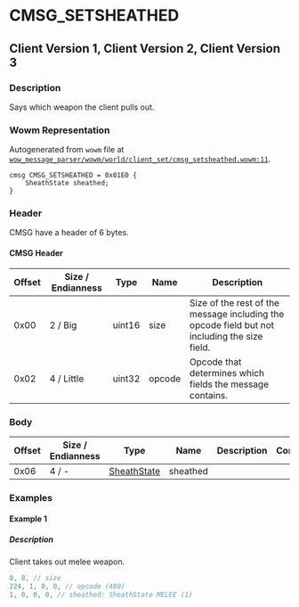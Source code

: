 # CMSG_SETSHEATHED

## Client Version 1, Client Version 2, Client Version 3

### Description

Says which weapon the client pulls out.

### Wowm Representation

Autogenerated from `wowm` file at [`wow_message_parser/wowm/world/client_set/cmsg_setsheathed.wowm:11`](https://github.com/gtker/wow_messages/tree/main/wow_message_parser/wowm/world/client_set/cmsg_setsheathed.wowm#L11).
```rust,ignore
cmsg CMSG_SETSHEATHED = 0x01E0 {
    SheathState sheathed;
}
```
### Header

CMSG have a header of 6 bytes.

#### CMSG Header

| Offset | Size / Endianness | Type   | Name   | Description |
| ------ | ----------------- | ------ | ------ | ----------- |
| 0x00   | 2 / Big           | uint16 | size   | Size of the rest of the message including the opcode field but not including the size field.|
| 0x02   | 4 / Little        | uint32 | opcode | Opcode that determines which fields the message contains.|

### Body

| Offset | Size / Endianness | Type | Name | Description | Comment |
| ------ | ----------------- | ---- | ---- | ----------- | ------- |
| 0x06 | 4 / - | [SheathState](sheathstate.md) | sheathed |  |  |

### Examples

#### Example 1

##### Description

Client takes out melee weapon.

```c
0, 8, // size
224, 1, 0, 0, // opcode (480)
1, 0, 0, 0, // sheathed: SheathState MELEE (1)
```
